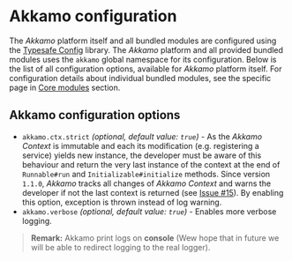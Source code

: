 # Akkamo configuration

The *Akkamo* platform itself and all bundled modules are configured using the
[Typesafe Config](https://github.com/typesafehub/config) library. The *Akkamo* platform and all
provided bundled modules uses the `akkamo` global namespace for its configuration. Below is the list
of all configuration options, available for *Akkamo* platform itself. For configuration details
about individual bundled modules, see the specific page in [Core modules](modules/index.md) section.

## Akkamo configuration options

- `akkamo.ctx.strict` *(optional, default value: `true`)* - As the *Akkamo Context* is immutable
  and each its modification (e.g. registering a service) yields new instance, the developer must
  be aware of this behaviour and return the very last instance of the context at the end of
  `Runnable#run` and `Initializable#initialize` methods. Since version `1.1.0`, *Akkamo* tracks all
  changes of *Akkamo Context* and warns the developer if not the last context is returned
  (see [Issue #15](https://github.com/akkamo/akkamo/issues/15)). By enabling this option, exception
  is thrown instead of log warning.
- `akkamo.verbose` *(optional, default value: `true`)* - Enables more verbose logging.

> **Remark:** Akkamo print logs on **console** (Wew hope that in future we will be able to redirect logging to the real logger).
